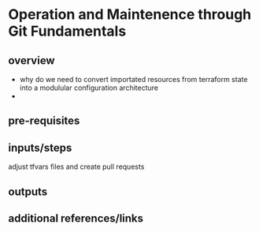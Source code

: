 # Operation and Maintenence through Git Fundamentals

## overview

- why do we need to convert importated resources from terraform state into a modulular configuration architecture
- 

## pre-requisites

## inputs/steps
adjust tfvars files and create pull requests
## outputs

## additional references/links